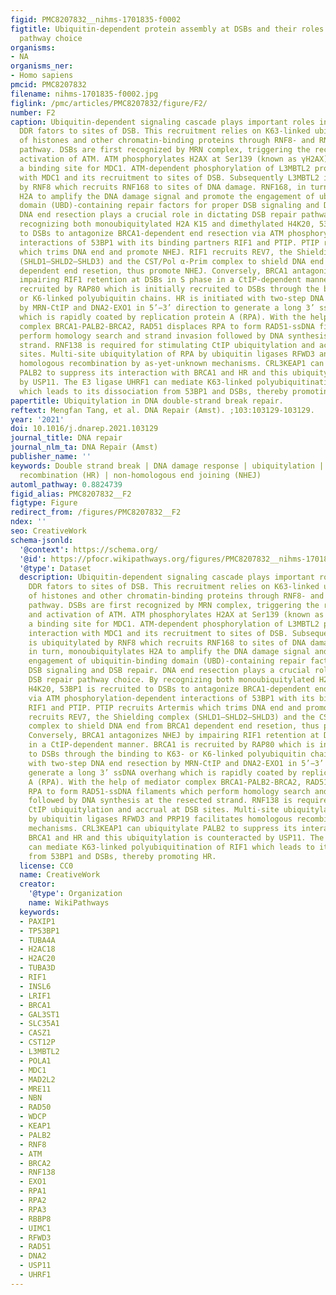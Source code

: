 ```yaml
---
figid: PMC8207832__nihms-1701835-f0002
figtitle: Ubiquitin-dependent protein assembly at DSBs and their roles in DSB repair
  pathway choice
organisms:
- NA
organisms_ner:
- Homo sapiens
pmcid: PMC8207832
filename: nihms-1701835-f0002.jpg
figlink: /pmc/articles/PMC8207832/figure/F2/
number: F2
caption: Ubiquitin-dependent signaling cascade plays important roles in recruiting
  DDR fators to sites of DSB. This recruitment relies on K63-linked ubiquitylation
  of histones and other chromatin-binding proteins through RNF8- and RNF168-dependent
  pathway. DSBs are first recognized by MRN complex, triggering the recruitment and
  activation of ATM. ATM phosphorylates H2AX at Ser139 (known as γH2AX), generating
  a binding site for MDC1. ATM-dependent phosphorylation of L3MBTL2 promotes its interaction
  with MDC1 and its recruitment to sites of DSB. Subsequently L3MBTL2 is ubiquitylated
  by RNF8 which recruits RNF168 to sites of DNA damage. RNF168, in turn, monoubiquitylates
  H2A to amplify the DNA damage signal and promote the engagement of ubiquitin-binding
  domain (UBD)-containing repair factors for proper DSB signaling and DSB repair.
  DNA end resection plays a crucial role in dictating DSB repair pathway choice. By
  recognizing both monoubiquitylated H2A K15 and dimethylated H4K20, 53BP1 is recruited
  to DSBs to antagonize BRCA1-dependent end resection via ATM phosphorylation-dependent
  interactions of 53BP1 with its binding partners RIF1 and PTIP. PTIP recruits Artermis
  which trims DNA end and promote NHEJ. RIF1 recruits REV7, the Shielding complex
  (SHLD1–SHLD2–SHLD3) and the CST/Pol α-Prim complex to shield DNA end from BRCA1
  dependent end resetion, thus promote NHEJ. Conversely, BRCA1 antagonizes NHEJ by
  impairing RIF1 retention at DSBs in S phase in a CtIP-dependent manner. BRCA1 is
  recruited by RAP80 which is initially recruited to DSBs through the binding to K63-
  or K6-linked polyubiquitin chains. HR is initiated with two-step DNA end resection
  by MRN-CtIP and DNA2-EXO1 in 5’−3’ direction to generate a long 3’ ssDNA overhang
  which is rapidly coated by replication protein A (RPA). With the help of mediator
  complex BRCA1-PALB2-BRCA2, RAD51 displaces RPA to form RAD51-ssDNA filaments which
  perform homology search and strand invasion followed by DNA synthesis at the resected
  strand. RNF138 is required for stimulating CtIP ubiquitylation and accrual at DSB
  sites. Multi-site ubiquitylation of RPA by ubiquitin ligases RFWD3 and PRP19 facilitates
  homologous recombination by as-yet-unknown mechanisms. CRL3KEAP1 can ubiquitylate
  PALB2 to suppress its interaction with BRCA1 and HR and this ubiquitylation is counteracted
  by USP11. The E3 ligase UHRF1 can mediate K63-linked polyubiquitination of RIF1
  which leads to its dissociation from 53BP1 and DSBs, thereby promoting HR.
papertitle: Ubiquitylation in DNA double-strand break repair.
reftext: Mengfan Tang, et al. DNA Repair (Amst). ;103:103129-103129.
year: '2021'
doi: 10.1016/j.dnarep.2021.103129
journal_title: DNA repair
journal_nlm_ta: DNA Repair (Amst)
publisher_name: ''
keywords: Double strand break | DNA damage response | ubiquitylation | homologous
  recombination (HR) | non-homologous end joining (NHEJ)
automl_pathway: 0.8824739
figid_alias: PMC8207832__F2
figtype: Figure
redirect_from: /figures/PMC8207832__F2
ndex: ''
seo: CreativeWork
schema-jsonld:
  '@context': https://schema.org/
  '@id': https://pfocr.wikipathways.org/figures/PMC8207832__nihms-1701835-f0002.html
  '@type': Dataset
  description: Ubiquitin-dependent signaling cascade plays important roles in recruiting
    DDR fators to sites of DSB. This recruitment relies on K63-linked ubiquitylation
    of histones and other chromatin-binding proteins through RNF8- and RNF168-dependent
    pathway. DSBs are first recognized by MRN complex, triggering the recruitment
    and activation of ATM. ATM phosphorylates H2AX at Ser139 (known as γH2AX), generating
    a binding site for MDC1. ATM-dependent phosphorylation of L3MBTL2 promotes its
    interaction with MDC1 and its recruitment to sites of DSB. Subsequently L3MBTL2
    is ubiquitylated by RNF8 which recruits RNF168 to sites of DNA damage. RNF168,
    in turn, monoubiquitylates H2A to amplify the DNA damage signal and promote the
    engagement of ubiquitin-binding domain (UBD)-containing repair factors for proper
    DSB signaling and DSB repair. DNA end resection plays a crucial role in dictating
    DSB repair pathway choice. By recognizing both monoubiquitylated H2A K15 and dimethylated
    H4K20, 53BP1 is recruited to DSBs to antagonize BRCA1-dependent end resection
    via ATM phosphorylation-dependent interactions of 53BP1 with its binding partners
    RIF1 and PTIP. PTIP recruits Artermis which trims DNA end and promote NHEJ. RIF1
    recruits REV7, the Shielding complex (SHLD1–SHLD2–SHLD3) and the CST/Pol α-Prim
    complex to shield DNA end from BRCA1 dependent end resetion, thus promote NHEJ.
    Conversely, BRCA1 antagonizes NHEJ by impairing RIF1 retention at DSBs in S phase
    in a CtIP-dependent manner. BRCA1 is recruited by RAP80 which is initially recruited
    to DSBs through the binding to K63- or K6-linked polyubiquitin chains. HR is initiated
    with two-step DNA end resection by MRN-CtIP and DNA2-EXO1 in 5’−3’ direction to
    generate a long 3’ ssDNA overhang which is rapidly coated by replication protein
    A (RPA). With the help of mediator complex BRCA1-PALB2-BRCA2, RAD51 displaces
    RPA to form RAD51-ssDNA filaments which perform homology search and strand invasion
    followed by DNA synthesis at the resected strand. RNF138 is required for stimulating
    CtIP ubiquitylation and accrual at DSB sites. Multi-site ubiquitylation of RPA
    by ubiquitin ligases RFWD3 and PRP19 facilitates homologous recombination by as-yet-unknown
    mechanisms. CRL3KEAP1 can ubiquitylate PALB2 to suppress its interaction with
    BRCA1 and HR and this ubiquitylation is counteracted by USP11. The E3 ligase UHRF1
    can mediate K63-linked polyubiquitination of RIF1 which leads to its dissociation
    from 53BP1 and DSBs, thereby promoting HR.
  license: CC0
  name: CreativeWork
  creator:
    '@type': Organization
    name: WikiPathways
  keywords:
  - PAXIP1
  - TP53BP1
  - TUBA4A
  - H2AC18
  - H2AC20
  - TUBA3D
  - RIF1
  - INSL6
  - LRIF1
  - BRCA1
  - GAL3ST1
  - SLC35A1
  - CASZ1
  - CST12P
  - L3MBTL2
  - POLA1
  - MDC1
  - MAD2L2
  - MRE11
  - NBN
  - RAD50
  - WDCP
  - KEAP1
  - PALB2
  - RNF8
  - ATM
  - BRCA2
  - RNF138
  - EXO1
  - RPA1
  - RPA2
  - RPA3
  - RBBP8
  - UIMC1
  - RFWD3
  - RAD51
  - DNA2
  - USP11
  - UHRF1
---
```

